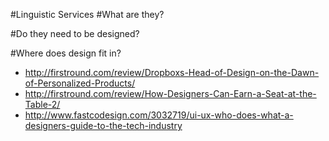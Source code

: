 #Linguistic Services
#What are they?

#Do they need to be designed?

#Where does design fit in?
* http://firstround.com/review/Dropboxs-Head-of-Design-on-the-Dawn-of-Personalized-Products/
* http://firstround.com/review/How-Designers-Can-Earn-a-Seat-at-the-Table-2/
* http://www.fastcodesign.com/3032719/ui-ux-who-does-what-a-designers-guide-to-the-tech-industry
